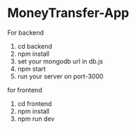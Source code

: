 # MoneyTransfer-App
For backend
  1) cd backend
  2) npm install
  3) set your mongodb url in db.js
  4) npm start
  5) run your server on port-3000

for frontend
  1) cd frontend
  2) npm install
  3) npm run dev
  
  

